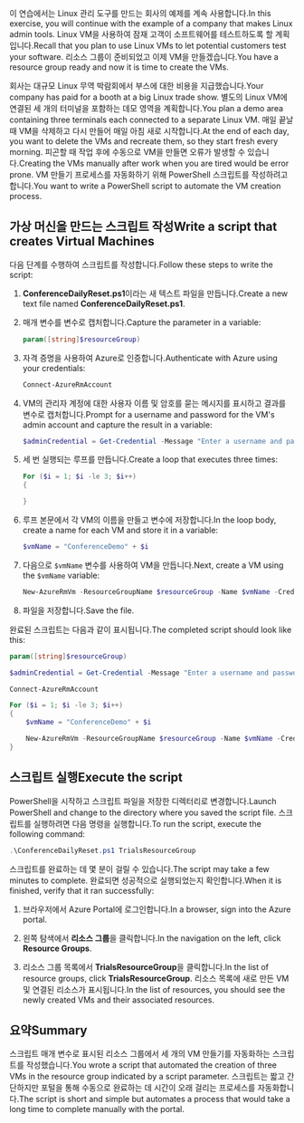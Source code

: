 <span data-ttu-id="0382d-101">이 연습에서는 Linux 관리 도구를 만드는 회사의 예제를 계속 사용합니다.</span><span class="sxs-lookup"><span data-stu-id="0382d-101">In this exercise, you will continue with the example of a company that makes Linux admin tools.</span></span> <span data-ttu-id="0382d-102">Linux VM을 사용하여 잠재 고객이 소프트웨어를 테스트하도록 할 계획입니다.</span><span class="sxs-lookup"><span data-stu-id="0382d-102">Recall that you plan to use Linux VMs to let potential customers test your software.</span></span> <span data-ttu-id="0382d-103">리소스 그룹이 준비되었고 이제 VM을 만들겠습니다.</span><span class="sxs-lookup"><span data-stu-id="0382d-103">You have a resource group ready and now it is time to create the VMs.</span></span>

<span data-ttu-id="0382d-104">회사는 대규모 Linux 무역 박람회에서 부스에 대한 비용을 지급했습니다.</span><span class="sxs-lookup"><span data-stu-id="0382d-104">Your company has paid for a booth at a big Linux trade show.</span></span> <span data-ttu-id="0382d-105">별도의 Linux VM에 연결된 세 개의 터미널을 포함하는 데모 영역을 계획합니다.</span><span class="sxs-lookup"><span data-stu-id="0382d-105">You plan a demo area containing three terminals each connected to a separate Linux VM.</span></span> <span data-ttu-id="0382d-106">매일 끝날 때 VM을 삭제하고 다시 만들어 매일 아침 새로 시작합니다.</span><span class="sxs-lookup"><span data-stu-id="0382d-106">At the end of each day, you want to delete the VMs and recreate them, so they start fresh every morning.</span></span> <span data-ttu-id="0382d-107">피곤할 때 작업 후에 수동으로 VM을 만들면 오류가 발생할 수 있습니다.</span><span class="sxs-lookup"><span data-stu-id="0382d-107">Creating the VMs manually after work when you are tired would be error prone.</span></span> <span data-ttu-id="0382d-108">VM 만들기 프로세스를 자동화하기 위해 PowerShell 스크립트를 작성하려고 합니다.</span><span class="sxs-lookup"><span data-stu-id="0382d-108">You want to write a PowerShell script to automate the VM creation process.</span></span>

## <a name="write-a-script-that-creates-virtual-machines"></a><span data-ttu-id="0382d-109">가상 머신을 만드는 스크립트 작성</span><span class="sxs-lookup"><span data-stu-id="0382d-109">Write a script that creates Virtual Machines</span></span>

<span data-ttu-id="0382d-110">다음 단계를 수행하여 스크립트를 작성합니다.</span><span class="sxs-lookup"><span data-stu-id="0382d-110">Follow these steps to write the script:</span></span>

1. <span data-ttu-id="0382d-111">**ConferenceDailyReset.ps1**이라는 새 텍스트 파일을 만듭니다.</span><span class="sxs-lookup"><span data-stu-id="0382d-111">Create a new text file named **ConferenceDailyReset.ps1**.</span></span>

1. <span data-ttu-id="0382d-112">매개 변수를 변수로 캡처합니다.</span><span class="sxs-lookup"><span data-stu-id="0382d-112">Capture the parameter in a variable:</span></span>

    ```powershell
    param([string]$resourceGroup)
    ```

1. <span data-ttu-id="0382d-113">자격 증명을 사용하여 Azure로 인증합니다.</span><span class="sxs-lookup"><span data-stu-id="0382d-113">Authenticate with Azure using your credentials:</span></span>

    ```powershell
    Connect-AzureRmAccount
    ```

1. <span data-ttu-id="0382d-114">VM의 관리자 계정에 대한 사용자 이름 및 암호를 묻는 메시지를 표시하고 결과를 변수로 캡처합니다.</span><span class="sxs-lookup"><span data-stu-id="0382d-114">Prompt for a username and password for the VM's admin account and capture the result in a variable:</span></span>

    ```powershell
    $adminCredential = Get-Credential -Message "Enter a username and password for the VM administrator."
    ```

1. <span data-ttu-id="0382d-115">세 번 실행되는 루프를 만듭니다.</span><span class="sxs-lookup"><span data-stu-id="0382d-115">Create a loop that executes three times:</span></span>

    ```powershell
    For ($i = 1; $i -le 3; $i++) 
    {

    }
    ```

1. <span data-ttu-id="0382d-116">루프 본문에서 각 VM의 이름을 만들고 변수에 저장합니다.</span><span class="sxs-lookup"><span data-stu-id="0382d-116">In the loop body, create a name for each VM and store it in a variable:</span></span>

    ```powershell
    $vmName = "ConferenceDemo" + $i
    ```

1. <span data-ttu-id="0382d-117">다음으로 `$vmName` 변수를 사용하여 VM을 만듭니다.</span><span class="sxs-lookup"><span data-stu-id="0382d-117">Next, create a VM using the `$vmName` variable:</span></span>

   ```powershell
   New-AzureRmVm -ResourceGroupName $resourceGroup -Name $vmName -Credential $adminCredential -Location "East US" -Image UbuntuLTS
   ```

1. <span data-ttu-id="0382d-118">파일을 저장합니다.</span><span class="sxs-lookup"><span data-stu-id="0382d-118">Save the file.</span></span>

<span data-ttu-id="0382d-119">완료된 스크립트는 다음과 같이 표시됩니다.</span><span class="sxs-lookup"><span data-stu-id="0382d-119">The completed script should look like this:</span></span>

```powershell
param([string]$resourceGroup)

$adminCredential = Get-Credential -Message "Enter a username and password for the VM administrator."

Connect-AzureRmAccount

For ($i = 1; $i -le 3; $i++)
{
    $vmName = "ConferenceDemo" + $i

    New-AzureRmVm -ResourceGroupName $resourceGroup -Name $vmName -Credential $adminCredential -Location "East US" -Image UbuntuLTS
}
```

## <a name="execute-the-script"></a><span data-ttu-id="0382d-120">스크립트 실행</span><span class="sxs-lookup"><span data-stu-id="0382d-120">Execute the script</span></span>

<span data-ttu-id="0382d-121">PowerShell을 시작하고 스크립트 파일을 저장한 디렉터리로 변경합니다.</span><span class="sxs-lookup"><span data-stu-id="0382d-121">Launch PowerShell and change to the directory where you saved the script file.</span></span> <span data-ttu-id="0382d-122">스크립트를 실행하려면 다음 명령을 실행합니다.</span><span class="sxs-lookup"><span data-stu-id="0382d-122">To run the script, execute the following command:</span></span>

```powershell
.\ConferenceDailyReset.ps1 TrialsResourceGroup
```

<span data-ttu-id="0382d-123">스크립트를 완료하는 데 몇 분이 걸릴 수 있습니다.</span><span class="sxs-lookup"><span data-stu-id="0382d-123">The script may take a few minutes to complete.</span></span> <span data-ttu-id="0382d-124">완료되면 성공적으로 실행되었는지 확인합니다.</span><span class="sxs-lookup"><span data-stu-id="0382d-124">When it is finished, verify that it ran successfully:</span></span>

1. <span data-ttu-id="0382d-125">브라우저에서 Azure Portal에 로그인합니다.</span><span class="sxs-lookup"><span data-stu-id="0382d-125">In a browser, sign into the Azure portal.</span></span>

1. <span data-ttu-id="0382d-126">왼쪽 탐색에서 **리소스 그룹**을 클릭합니다.</span><span class="sxs-lookup"><span data-stu-id="0382d-126">In the navigation on the left, click **Resource Groups**.</span></span>

1. <span data-ttu-id="0382d-127">리소스 그룹 목록에서 **TrialsResourceGroup**을 클릭합니다.</span><span class="sxs-lookup"><span data-stu-id="0382d-127">In the list of resource groups, click **TrialsResourceGroup**.</span></span> <span data-ttu-id="0382d-128">리소스 목록에 새로 만든 VM 및 연결된 리소스가 표시됩니다.</span><span class="sxs-lookup"><span data-stu-id="0382d-128">In the list of resources, you should see the newly created VMs and their associated resources.</span></span>

## <a name="summary"></a><span data-ttu-id="0382d-129">요약</span><span class="sxs-lookup"><span data-stu-id="0382d-129">Summary</span></span>
<span data-ttu-id="0382d-130">스크립트 매개 변수로 표시된 리소스 그룹에서 세 개의 VM 만들기를 자동화하는 스크립트를 작성했습니다.</span><span class="sxs-lookup"><span data-stu-id="0382d-130">You wrote a script that automated the creation of three VMs in the resource group indicated by a script parameter.</span></span> <span data-ttu-id="0382d-131">스크립트는 짧고 간단하지만 포털을 통해 수동으로 완료하는 데 시간이 오래 걸리는 프로세스를 자동화합니다.</span><span class="sxs-lookup"><span data-stu-id="0382d-131">The script is short and simple but automates a process that would take a long time to complete manually with the portal.</span></span>